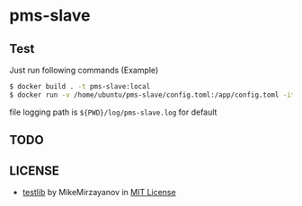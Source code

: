 # pms-slave

## Test

Just run following commands (Example)

```Bash
$ docker build . -t pms-slave:local
$ docker run -v /home/ubuntu/pms-slave/config.toml:/app/config.toml -it --privileged pms-slave:local
```

file logging path is `${PWD}/log/pms-slave.log` for default

## TODO

## LICENSE

- [testlib](https://github.com/MikeMirzayanov/testlib) by MikeMirzayanov in [MIT License](https://opensource.org/licenses/MIT)